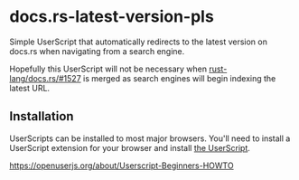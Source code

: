# docs.rs-latest-version-pls

Simple UserScript that automatically redirects to the latest version on docs.rs when navigating from a search engine.

Hopefully this UserScript will not be necessary when [rust-lang/docs.rs/#1527](https://github.com/rust-lang/docs.rs/pull/1527) is merged as search engines will begin indexing the latest URL.

## Installation

UserScripts can be installed to most major browsers. You'll need to install a UserScript extension for your browser and install [the UserScript](https://raw.githubusercontent.com/WilliamVenner/docs.rs-latest-version-pls/master/docs.rs-latest-version-pls.js).

https://openuserjs.org/about/Userscript-Beginners-HOWTO
